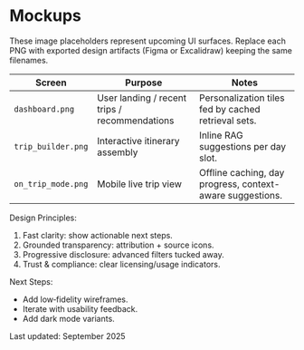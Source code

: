 # Mockups

These image placeholders represent upcoming UI surfaces. Replace each PNG with exported design artifacts (Figma or Excalidraw) keeping the same filenames.

| Screen | Purpose | Notes |
|--------|---------|-------|
| `dashboard.png` | User landing / recent trips / recommendations | Personalization tiles fed by cached retrieval sets. |
| `trip_builder.png` | Interactive itinerary assembly | Inline RAG suggestions per day slot. |
| `on_trip_mode.png` | Mobile live trip view | Offline caching, day progress, context-aware suggestions. |

Design Principles:

1. Fast clarity: show actionable next steps.
2. Grounded transparency: attribution + source icons.
3. Progressive disclosure: advanced filters tucked away.
4. Trust & compliance: clear licensing/usage indicators.

Next Steps:

- Add low‑fidelity wireframes.
- Iterate with usability feedback.
- Add dark mode variants.

Last updated: September 2025
